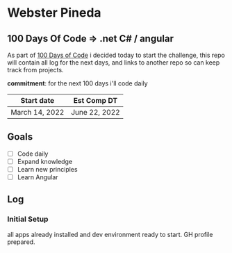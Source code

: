 # Webster Pineda

## 100 Days Of Code => .net C# / angular

As part of [100 Days of Code](https://www.100daysofcode.com/) i decided today to start the challenge, this repo will contain all log for the next days, and links to another repo so can keep track from projects.

**commitment**: for the next 100 days i'll code daily

| Start date | Est Comp DT | 
| ----------- | ------------ |
| March 14, 2022 | June 22, 2022 |

## Goals

- [ ] Code daily
- [ ] Expand knowledge
- [ ] Learn new principles
- [ ] Learn Angular

## Log

### Initial Setup

all apps already installed and dev environment ready to start.
GH profile prepared.